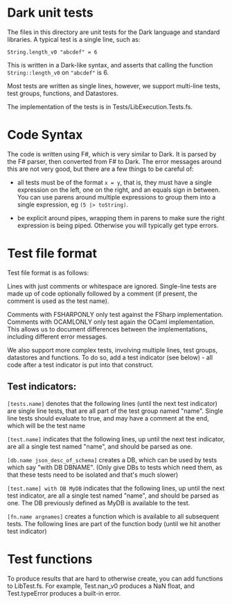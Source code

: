 # Dark unit tests

The files in this directory are unit tests for the Dark language and standard libraries. A typical test is a single line, such as:

`String.length_v0 "abcdef" = 6`

This is written in a Dark-like syntax, and asserts that calling the function `String::length_v0` on `"abcdef"` is 6.

Most tests are written as single lines, however, we support multi-line tests,
test groups, functions, and Datastores.

The implementation of the tests is in Tests/LibExecution.Tests.fs.

# Code Syntax

The code is written using F#, which is very similar to Dark. It is parsed by the F# parser, then converted from F# to Dark. The error messages around this are not very good, but there are a few things to be careful of:

- all tests must be of the format `x = y`, that is, they must have a single
  expression on the left, one on the right, and an equals sign in between. You can use parens around multiple expressions to group them into a single expression, eg `(5 |> toString)`.

- be explicit around pipes, wrapping them in parens to make sure the right expression is being piped. Otherwise you will typically get type errors.

# Test file format

Test file format is as follows:

Lines with just comments or whitespace are ignored. Single-line tests are made
up of code optionally followed by a comment (if present, the comment is used as
the test name).

Comments with FSHARPONLY only test against the FSharp implementation. Comments
with OCAMLONLY only test again the OCaml implementation. This allows us to
document differences between the implementations, including different error
messages.

We also support more complex tests, involving multiple lines, test groups,
datastores and functions. To do so, add a test indicator (see below) - all code
after a test indicator is put into that construct.

## Test indicators:

`[tests.name]` denotes that the following lines (until the next test
indicator) are single line tests, that are all part of the test group
named "name". Single line tests should evaluate to true, and may have a
comment at the end, which will be the test name

`[test.name]` indicates that the following lines, up until the next test
indicator, are all a single test named "name", and should be parsed as
one.

`[db.name json_desc_of_schema]` creates a DB, which can be used by tests
which say "with DB DBNAME". (Only give DBs to tests which need them, as
that these tests need to be isolated and that's much slower)

`[test.name] with DB MyDB` indicates that the following lines, up until
the next test indicator, are all a single test named "name", and should be
parsed as one. The DB previously defined as MyDB is available to the test.

`[fn.name argnames]` creates a function which is available to all subsequent
tests. The following lines are part of the function body (until we hit
another test indicator)

# Test functions

To produce results that are hard to otherwise create, you can add functions to
LibTest.fs. For example, Test.nan_v0 produces a NaN float, and Test.typeError
produces a built-in error.
